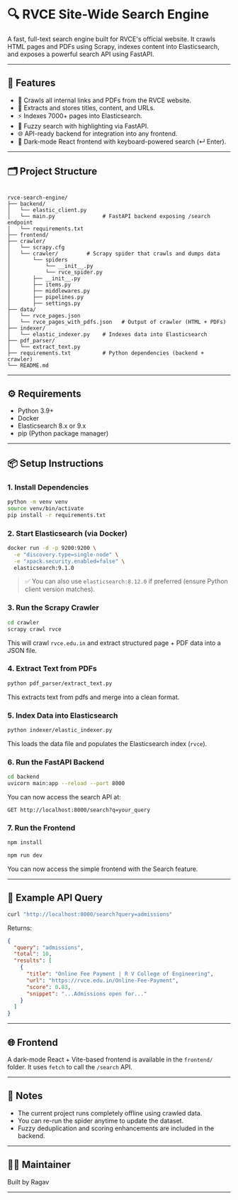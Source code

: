 # 🔍 RVCE Site-Wide Search Engine

A fast, full-text search engine built for RVCE's official website. It crawls HTML pages and PDFs using Scrapy, indexes content into Elasticsearch, and exposes a powerful search API using FastAPI.

---

## 🚀 Features

- 🔗 Crawls all internal links and PDFs from the RVCE website.
- 📄 Extracts and stores titles, content, and URLs.
- ⚡ Indexes 7000+ pages into Elasticsearch.
- 🧠 Fuzzy search with highlighting via FastAPI.
- 🌐 API-ready backend for integration into any frontend.
- 🌙 Dark-mode React frontend with keyboard-powered search (↵ Enter).

---

## 🗂️ Project Structure

```

rvce-search-engine/
├── backend/
│   └── elastic_client.py 
│   └── main.py               # FastAPI backend exposing /search endpoint
│   └── requirements.txt 
├── frontend/
├── crawler/
│   └── scrapy.cfg
│   └── crawler/         # Scrapy spider that crawls and dumps data
│       └── spiders
│           └── __init__.py
│           └── rvce_spider.py
│       ├── __init__.py
│       ├── items.py
│       ├── middlewares.py
│       ├── pipelines.py
│       ├── settings.py
├── data/
│   └── rvce_pages.json
│   └── rvce_pages_with_pdfs.json   # Output of crawler (HTML + PDFs)
├── indexer/
│   └── elastic_indexer.py    # Indexes data into Elasticsearch
├── pdf_parser/
│   └── extract_text.py
├── requirements.txt          # Python dependencies (backend + crawler)
└── README.md

````

---

## ⚙️ Requirements

- Python 3.9+
- Docker
- Elasticsearch 8.x or 9.x
- pip (Python package manager)

---

## 📦 Setup Instructions

### 1. Install Dependencies

```bash
python -m venv venv
source venv/bin/activate
pip install -r requirements.txt
````

### 2. Start Elasticsearch (via Docker)

```bash
docker run -d -p 9200:9200 \
  -e "discovery.type=single-node" \
  -e "xpack.security.enabled=false" \
  elasticsearch:9.1.0
```

> ✅ You can also use `elasticsearch:8.12.0` if preferred (ensure Python client version matches).

### 3. Run the Scrapy Crawler

```bash
cd crawler
scrapy crawl rvce
```

This will crawl `rvce.edu.in` and extract structured page + PDF data into a JSON file.

### 4. Extract Text from PDFs

```bash
python pdf_parser/extract_text.py 
```

This extracts text from pdfs and merge into a clean format.

### 5. Index Data into Elasticsearch

```bash
python indexer/elastic_indexer.py
```

This loads the data file and populates the Elasticsearch index (`rvce`).


### 6. Run the FastAPI Backend

```bash
cd backend
uvicorn main:app --reload --port 8000
```

You can now access the search API at:

```
GET http://localhost:8000/search?q=your_query
```

### 7. Run the Frontend

```bash
npm install

npm run dev
```
You can now access the simple frontend with the Search feature.

---

## 🧪 Example API Query

```bash
curl "http://localhost:8000/search?query=admissions"
```

Returns:

```json
{
  "query": "admissions",
  "total": 10,
  "results": [
    {
      "title": "Online Fee Payment | R V College of Engineering",
      "url": "https://rvce.edu.in/Online-Fee-Payment",
      "score": 0.83,
      "snippet": "...Admissions open for..."
    }
  ]
}
```

---

## 🌐 Frontend

A dark-mode React + Vite-based frontend is available in the `frontend/` folder. It uses `fetch` to call the `/search` API.

---

## 📌 Notes

* The current project runs completely offline using crawled data.
* You can re-run the spider anytime to update the dataset.
* Fuzzy deduplication and scoring enhancements are included in the backend.

---

## 🙋‍♂️ Maintainer

Built by Ragav

---
